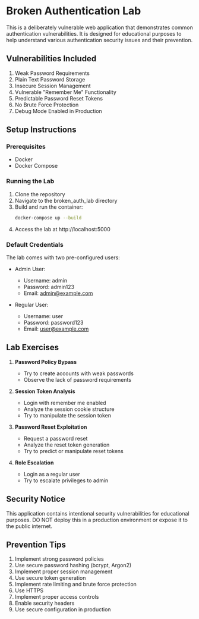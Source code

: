 # Broken Authentication Lab

This is a deliberately vulnerable web application that demonstrates common authentication vulnerabilities. It is designed for educational purposes to help understand various authentication security issues and their prevention.

## Vulnerabilities Included

1. Weak Password Requirements
2. Plain Text Password Storage
3. Insecure Session Management
4. Vulnerable "Remember Me" Functionality
5. Predictable Password Reset Tokens
6. No Brute Force Protection
7. Debug Mode Enabled in Production

## Setup Instructions

### Prerequisites
- Docker
- Docker Compose

### Running the Lab

1. Clone the repository
2. Navigate to the broken_auth_lab directory
3. Build and run the container:
   ```bash
   docker-compose up --build
   ```
4. Access the lab at http://localhost:5000

### Default Credentials

The lab comes with two pre-configured users:
- Admin User:
  - Username: admin
  - Password: admin123
  - Email: admin@example.com

- Regular User:
  - Username: user
  - Password: password123
  - Email: user@example.com

## Lab Exercises

1. **Password Policy Bypass**
   - Try to create accounts with weak passwords
   - Observe the lack of password requirements

2. **Session Token Analysis**
   - Login with remember me enabled
   - Analyze the session cookie structure
   - Try to manipulate the session token

3. **Password Reset Exploitation**
   - Request a password reset
   - Analyze the reset token generation
   - Try to predict or manipulate reset tokens

4. **Role Escalation**
   - Login as a regular user
   - Try to escalate privileges to admin

## Security Notice

This application contains intentional security vulnerabilities for educational purposes. DO NOT deploy this in a production environment or expose it to the public internet.

## Prevention Tips

1. Implement strong password policies
2. Use secure password hashing (bcrypt, Argon2)
3. Implement proper session management
4. Use secure token generation
5. Implement rate limiting and brute force protection
6. Use HTTPS
7. Implement proper access controls
8. Enable security headers
9. Use secure configuration in production 
